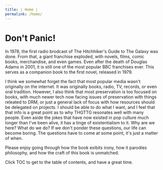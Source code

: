 ```yaml
---
title: ∣ Home ∣
permalink: /home/
---
```

# Don't Panic!
In 1978, the first radio brodcast of The Hitchhiker's Guide to The Galaxy was done. From that, a giant franchise exploded, with novels, films, comic books, merchandise, and even games. Even after the death of Douglas Adams in 2001, it is still one of the most popular BBC franchises ever. This serves as a companion book to the first novel, released in 1979.  
  
I think we somewhat forget the fact that most popular media wasn't originally on the internet. It was originally books, radio, TV, records, or even oral tradition. However, I also think that most preservation is too focused on books, with much newer tech now facing issues of preservation with things releated to DRM, or just a general lack of focus with how resources should be delegated on projects. I should be able to do what I want, and I feel that that info is a great point as to why THGTTG resonates well with many people. Even aside the jokes that have now existed in pop culture much longer than I've been alive, it has a tinge of existentialism to it. Why are we here? What do we do? If we don't ponder these questions, our life can become boring. The questions have to come at some point, it's just a matter of when.  
  
Please enjoy going through how the book exibits irony, how it parodies philosophy, and how the craft of this book is unmatched.  
  
  
Click TOC to get to the table of contents, and have a great time.
